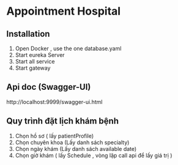 # Appointment Hospital
## Installation
1. Open Docker , use the one database.yaml
2. Start eureka Server
3. Start all service
4. Start gateway

## Api doc (Swagger-UI)
http://localhost:9999/swagger-ui.html


## Quy trình đặt lịch khám bệnh

1. Chọn hồ sơ ( lấy patientProfile)
2. Chọn chuyên khoa (Lấy danh sách specialty)
3. Chọn ngày khám (Lấy danh sách available date)
4. Chọn giờ khám ( lấy Schedule , vòng lặp call api để lấy giá trị )

   

